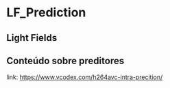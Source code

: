 # LF_Prediction

## Light Fields
  

## Conteúdo sobre preditores 
link: https://www.vcodex.com/h264avc-intra-precition/
